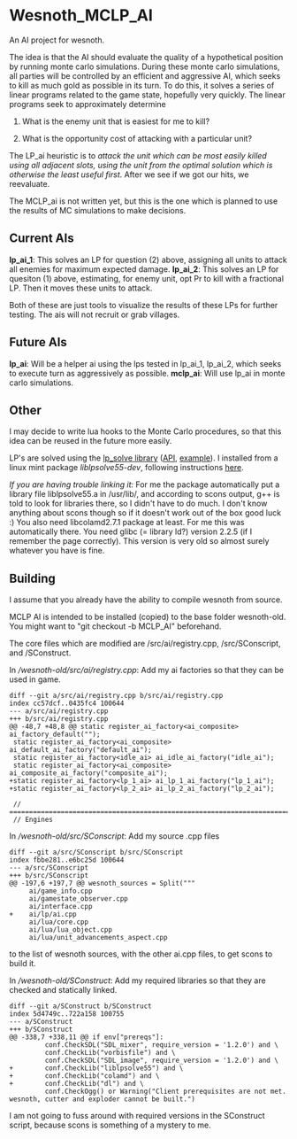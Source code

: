 Wesnoth_MCLP_AI
===============

An AI project for wesnoth. 

The idea is that the AI should evaluate the quality of a hypothetical position by running monte carlo simulations. 
During these monte carlo simulations, all parties will be controlled by an efficient and aggressive AI, which seeks
to kill as much gold as possible in its turn. To do this, it solves a series of linear programs related to the game
state, hopefully very quickly. The linear programs seek to approximately determine

1) What is the enemy unit that is easiest for me to kill?

2) What is the opportunity cost of attacking with a particular unit?

The LP_ai heuristic is to *attack the unit which can be most easily killed using all adjacent slots, using the 
unit from the optimal solution which is otherwise the least useful first*. After we see if we got our hits, we reevaluate.

The MCLP_ai is not written yet, but this is the one which is planned to use the results of MC simulations to make decisions.

Current AIs
-----------

**lp_ai_1**: This solves an LP for question (2) above, assigning all units to attack all enemies for maximum expected damage.
**lp_ai_2**: This solves an LP for quesiton (1) above, estimating, for enemy unit, opt Pr to kill with a fractional LP. Then it moves these units to attack.

Both of these are just tools to visualize the results of these LPs for further testing. The ais will not recruit or grab villages.

Future AIs
----------

**lp_ai**: Will be a helper ai using the lps tested in lp_ai_1, lp_ai_2, which seeks to execute turn as aggressively as possible.
**mclp_ai**: Will use lp_ai in monte carlo simulations.

Other
-----

I may decide to write lua hooks to the Monte Carlo procedures, so that this idea can be reused in the future more easily.

LP's are solved using the <a href="http://lpsolve.sourceforge.net/5.0/">lp_solve library</a> (<a href="http://lpsolve.sourceforge.net/5.0/lp_solveAPIreference.htm">API</a>, <a href="http://lpsolve.sourceforge.net/5.5/formulate.htm#C/C++">example</a>). I installed from a linux mint package *liblpsolve55-dev*, following instructions <a href="http://web.mit.edu/lpsolve/doc/Build.htm#Implicit linking with the lpsolve static library ">here</a>.

*If you are having trouble linking it:* For me the package automatically put a library file liblpsolve55.a in /usr/lib/, and according to scons output, g++ is told to look for libraries there, so I didn't have to do much. I don't know anything about scons though so if it doesn't work out of the box good luck :)
You also need libcolamd2.7.1 package at least. For me this was automatically there. You need glibc (= library ld?) version 2.2.5 (if I remember the page correctly). This version is very old so almost surely whatever you have is fine.

Building
--------

I assume that you already have the ability to compile wesnoth from source.

MCLP AI is intended to be installed (copied) to the base folder wesnoth-old. You might want to "git checkout -b MCLP_AI" beforehand.

The core files which are modified are /src/ai/registry.cpp, /src/SConscript, and /SConstruct.

In _/wesnoth-old/src/ai/registry.cpp_: Add my ai factories so that they can be used in game.

    diff --git a/src/ai/registry.cpp b/src/ai/registry.cpp
    index cc57dcf..0435fc4 100644
    --- a/src/ai/registry.cpp
    +++ b/src/ai/registry.cpp
    @@ -48,7 +48,8 @@ static register_ai_factory<ai_composite> ai_factory_default("");
     static register_ai_factory<ai_composite> ai_default_ai_factory("default_ai");
     static register_ai_factory<idle_ai> ai_idle_ai_factory("idle_ai");
     static register_ai_factory<ai_composite> ai_composite_ai_factory("composite_ai");
    +static register_ai_factory<lp_1_ai> ai_lp_1_ai_factory("lp_1_ai");
    +static register_ai_factory<lp_2_ai> ai_lp_2_ai_factory("lp_2_ai");
     
     // =======================================================================
     // Engines

In _/wesnoth-old/src/SConscript_: Add my source .cpp files

    diff --git a/src/SConscript b/src/SConscript
    index fbbe281..e6bc25d 100644
    --- a/src/SConscript
    +++ b/src/SConscript
    @@ -197,6 +197,7 @@ wesnoth_sources = Split("""
         ai/game_info.cpp
         ai/gamestate_observer.cpp
         ai/interface.cpp
    +    ai/lp/ai.cpp
         ai/lua/core.cpp
         ai/lua/lua_object.cpp
         ai/lua/unit_advancements_aspect.cpp
         
         
to the list of wesnoth sources, with the other ai.cpp files, to get scons to build it.

In _/wesnoth-old/SConstruct_: Add my required libraries so that they are checked and statically linked.

    diff --git a/SConstruct b/SConstruct
    index 5d4749c..722a158 100755
    --- a/SConstruct
    +++ b/SConstruct
    @@ -338,7 +338,11 @@ if env["prereqs"]:
             conf.CheckSDL("SDL_mixer", require_version = '1.2.0') and \
             conf.CheckLib("vorbisfile") and \
             conf.CheckSDL("SDL_image", require_version = '1.2.0') and \
    +        conf.CheckLib("liblpsolve55") and \
    +        conf.CheckLib("colamd") and \
    +        conf.CheckLib("dl") and \
             conf.CheckOgg() or Warning("Client prerequisites are not met. wesnoth, cutter and exploder cannot be built.")


I am not going to fuss around with required versions in the SConstruct script,
because scons is something of a mystery to me. 
